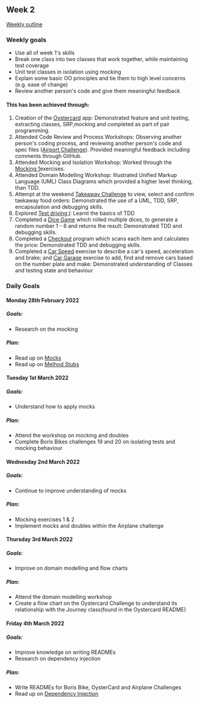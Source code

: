 ## Week 2 

[Weekly outline](https://github.com/makersacademy/course/blob/master/week_outlines.md/)

### Weekly goals

* Use all of week 1's skills 
* Break one class into two classes that work together, while maintaining test coverage
* Unit test classes in isolation using mocking
* Explain some basic OO principles and tie them to high level concerns (e.g. ease of change)
* Review another person's code and give them meaningful feedback

#### This has been achieved through:

1. Creation of the [Oystercard](https://github.com/heykathl/oystercard2) app: Demonstrated feature and unit testing, extracting classes, SRP,mocking and completed as part of pair programming.
2. Attended Code Review and Process Workshops: Observing another person's coding process, and reviewing another person's code and spec files ([Airport Challenge](https://github.com/makersacademy/airport_challenge/pull/2485)). Provided meaningful feedback including comments through GitHub.
3. Attended Mocking and Isolation Workshop: Worked through the [Mocking 1](https://github.com/makersacademy/skills-workshops/tree/main/test_driven_development/mocking_1)exercises.
4. Attended Domain Modelling Workshop: Illustrated Unified Markup Language (UML) Class Diagrams which provided a higher level thinking, than TDD. 
5. Attempt at the weekend [Takeaway Challenge](https://github.com/heykathl/takeaway-challenge) to view, select and confirm taekaway food orders: Demonstrated the use of a UML, TDD, SRP, encapsulation and debugging skills.
5. Explored [Test driving I](https://hackmd.io/NGdU2pqzSbOng3IwsDTzew): Learnt the basics of TDD
6. Completed a [Dice Game](https://github.com/heykathl/dice-game) which rolled multiple dices, to generate a random number 1 - 6 and returns the result: Demonstrated TDD and debugging skills.
7. Completed a [Checkout](https://github.com/heykathl/checkout) program which scans each item and calculates the price: Demonstrated TDD and debugging skills.
8. Completed a [Car Speed](https://github.com/heykathl/car-speed) exercise to describe a car's speed, acceleration and brake; and [Car Garage](https://github.com/heykathl/car-garage) exercise to add, find and remove cars based on the number plate and make: Demonstrated understanding of Classes and testing state and behaviour

### Daily Goals
#### Monday 28th February 2022 
##### Goals:
* Research on the mocking
##### Plan:
* Read up on [Mocks](https://relishapp.com/rspec/rspec-mocks/docs)
* Read up on [Method Stubs](https://github.com/rspec/rspec-mocks#method-stubs)

#### Tuesday 1st March 2022 
##### Goals:
* Understand how to apply mocks
##### Plan:
* Attend the workshop on mocking and doubles
* Complete Boris Bikes challenges 19 and 20 on isolating tests and mocking behaviour

#### Wednesday 2nd March 2022 
##### Goals:
* Continue to improve understanding of mocks
##### Plan:
* Mocking exercises 1 & 2
* Implement mocks and doubles within the Airplane challenge

#### Thursday 3rd March 2022 
##### Goals:
* Improve on domain modelling and flow charts
##### Plan:
* Attend the domain modelling workshop
* Create a flow chart on the Oystercard Challenge to understand its relationship with the Journey class(found in the Oystercard README)

#### Friday 4th March 2022 
##### Goals:
* Improve knowledge on writing READMEs
* Research on dependency injection
##### Plan:
* Write READMEs for Boris Bike, OysterCard and Airplane Challenges
* Read up on [Dependency Injection](https://remimercier.com/dependency-injection-in-ruby/)